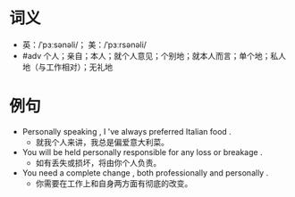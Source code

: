 # 词义
- 英：/ˈpɜːsənəli/； 美：/ˈpɜːrsənəli/
- #adv 个人；亲自；本人；就个人意见；个别地；就本人而言；单个地；私人地（与工作相对）；无礼地
# 例句
- Personally speaking , I 've always preferred Italian food .
	- 就我个人来讲，我总是偏爱意大利菜。
- You will be held personally responsible for any loss or breakage .
	- 如有丢失或损坏，将由你个人负责。
- You need a complete change , both professionally and personally .
	- 你需要在工作上和自身两方面有彻底的改变。
